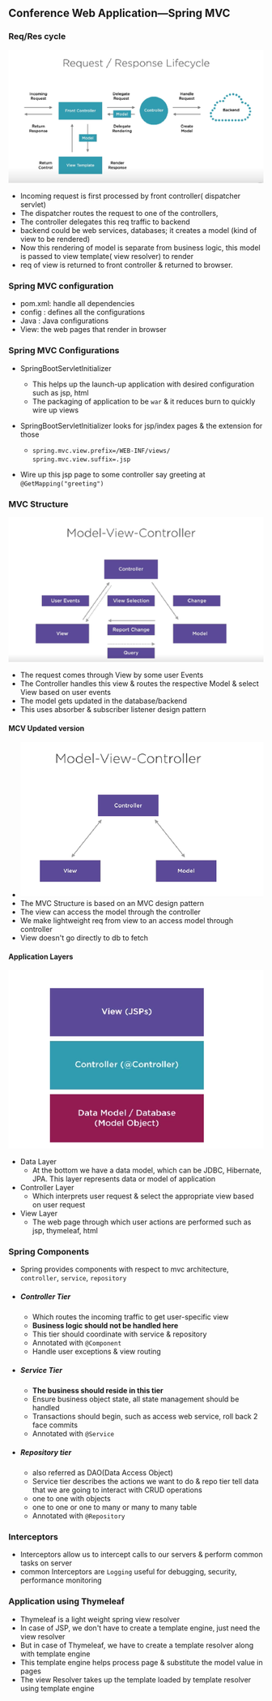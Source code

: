## Conference Web Application—Spring MVC

### Req/Res cycle

![img.png](src/main/resources/images/img.png)
- Incoming request is first processed by front controller( dispatcher servlet)
- The dispatcher routes the request to one of the controllers,
- The controller delegates this req traffic to backend
- backend could be web services, databases; it creates a model (kind of view to be rendered)
- Now this rendering of model is separate from business logic, this model is passed to view template( view resolver) to render
- req of view is returned to front controller & returned to browser.

### Spring MVC configuration

- pom.xml: handle all dependencies
- config : defines all the configurations
- Java : Java configurations
- View: the web pages that render in browser

### Spring MVC Configurations

- SpringBootServletInitializer
  - This helps up the launch-up application with desired configuration such as jsp, html
  - The packaging of application to be `war` & it reduces burn to quickly wire up views

- SpringBootServletInitializer looks for jsp/index pages & the extension for those
    - `spring.mvc.view.prefix=/WEB-INF/views/
        spring.mvc.view.suffix=.jsp`

- Wire up this jsp page to some controller say greeting at `@GetMapping("greeting")`

### MVC Structure

![img_1.png](src/main/resources/images/img_1.png)

- The request comes through View by some user Events 
- The Controller handles this view & routes the respective Model & select View based on user events
- The model gets updated in the database/backend
- This uses absorber & subscriber listener design pattern

#### MCV Updated version

- ![img_2.png](src/main/resources/images/img_2.png)
- The MVC Structure is based on an MVC design pattern
- The view can access the model through the controller 
- We make lightweight req from view to an access model through controller
- View doesn't go directly to db to fetch

#### Application Layers
![img_3.png](src/main/resources/images/img_3.png)

- Data Layer
    - At the bottom we have a data model, which can be JDBC, Hibernate, JPA. This layer represents data or model of application 
- Controller Layer
  - Which interprets user request & select the appropriate view based on user request
- View Layer
  - The web page through which user actions are performed such as jsp, thymeleaf, html

  
### Spring Components 

- Spring provides components with respect to mvc architecture, `controller`, `service`, `repository`
- ##### Controller Tier
  - Which routes the incoming traffic to get user-specific view  
  - **Business logic should not be handled here**
  - This tier should coordinate with service & repository
  - Annotated with `@Component` 
  - Handle user exceptions & view routing
- ##### Service Tier
  - **The business should reside in this tier**
  - Ensure business object state, all state management should be handled 
  - Transactions should begin, such as access web service, roll back 2 face commits
  - Annotated with `@Service`
-  ##### Repository tier 
   - also referred as DAO(Data Access Object)
   - Service tier describes the actions we want to do & repo tier tell data that we are going to interact with CRUD operations
   - one to one with objects
   - one to one or one to many or many to many table
   - Annotated with `@Repository`


### Interceptors

- Interceptors allow us to intercept calls to our servers & perform common tasks on server
- common Interceptors are `Logging` useful for debugging, security, performance monitoring


### Application using Thymeleaf

- Thymeleaf is a light weight spring view resolver 
- In case of JSP, we don't have to create a template engine, just need the view resolver
- But in case of Thymeleaf, we have to create a template resolver along with template engine 
- This template engine helps process page & substitute the model value in pages
- The view Resolver takes up the template loaded by template resolver using template engine